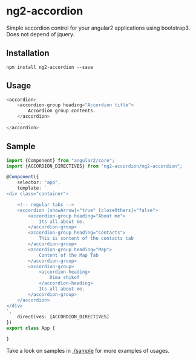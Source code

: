 # ng2-accordion

Simple accordion control for your angular2 applications using bootstrap3. Does not depend of jquery.

## Installation

`npm install ng2-accordion --save`

## Usage

```typescript
<accordion>
    <accordion-group heading="Accordion title">
        Accordion group contents.
    </accordion>
    ...
</accordion>
```

## Sample

```typescript
import {Component} from "angular2/core";
import {ACCORDION_DIRECTIVES} from "ng2-accordion/ng2-accordion";

@Component({
    selector: "app",
    template: `
<div class="container">

    <!-- regular tabs -->
    <accordion [showArrow]="true" [closeOthers]="false">
        <accordion-group heading="About me">
            Its all about me.
        </accordion-group>
        <accordion-group heading="Contacts">
            This is content of the contacts tab
        </accordion-group>
        <accordion-group heading="Map">
            Content of the Map Tab
        </accordion-group>
        <accordion-group>
            <accordion-heading>
                Dima shikof    
            </accordion-heading>
            Its all about me.
        </accordion-group>
    </accordion>
</div>
`,
    directives: [ACCORDION_DIRECTIVES]
})
export class App {

}
```

Take a look on samples in [./sample](https://github.com/pleerock/ng2-accordion/tree/master/sample) for more examples of
usages.
